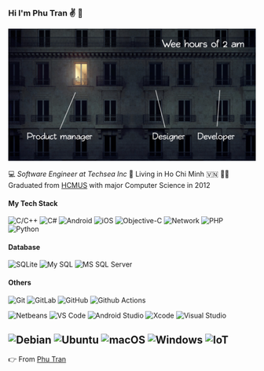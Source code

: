 ### Hi I'm Phu Tran :v: :dragon:

![Phu Tran](https://github.com/phutran-se/phutran-se/blob/main/cover.jpg "Phu Tran")

:computer: _Software Engineer at Techsea Inc_ 
:seedling: Living in Ho Chi Minh :vietnam:
:man_student: Graduated from [HCMUS](https://www.hcmus.edu.vn) with major Computer Science in 2012
#### My Tech Stack

![C/C++](http://img.shields.io/badge/-C%2FC%2B%2B-blue?style=flat-square&logo=cplusplus&logoColor=ffffff)
![C#](http://img.shields.io/badge/-CSharp-6DB33F?style=flat-square&logo=spring&logoColor=ffffff)
![Android](http://img.shields.io/badge/-Android-3DDC84?style=flat-square&logo=android&logoColor=ffffff)
![iOS](http://img.shields.io/badge/-iOS-1565c0?style=flat-square&logo=ios)
![Objective-C](https://img.shields.io/badge/-Objective%20C-black?style=flat-square&logo=objective-c)
![Network](http://img.shields.io/badge/-Network-0075A8?style=flat-square&logo=network&logoColor=ffffff)
![PHP](http://img.shields.io/badge/-PHP-269539?style=flat-square&logo=php&logoColor=ffffff)
![Python](http://img.shields.io/badge/-Python-2088FF?style=flat-square&logo=python&logoColor=ffffff)


#### Database
![SQLite](https://img.shields.io/badge/-SQLite-336791?style=flat-square&logo=sqlite)
![My SQL](http://img.shields.io/badge/-Oracle-DD0031?style=flat-square&logo=mysql)
![MS SQL Server](http://img.shields.io/badge/-MS%20SQL%20Server-2088FF?style=flat-square&logo=microsoft-sql-server&logoColor=ffffff)

#### Others
![Git](https://img.shields.io/badge/-Git-%23F05032?style=flat-square&logo=git&logoColor=%23ffffff)
![GitLab](https://img.shields.io/badge/-GitLab-FCA121?style=flat-square&logo=gitlab)
![GitHub](https://img.shields.io/badge/-GitHub-181717?style=flat-square&logo=github)
![Github Actions](http://img.shields.io/badge/-Github%20Actions-2088FF?style=flat-square&logo=github-actions&logoColor=ffffff)

![Netbeans](http://img.shields.io/badge/-Netbeans-000000?style=flat-square&logo=intellij-idea&logoColor=ffffff)
![VS Code](http://img.shields.io/badge/-VS%20Code-007ACC?style=flat-square&logo=visual-studio-code&logoColor=ffffff)
![Android Studio](http://img.shields.io/badge/-Android%20Studio-3DDC84?style=flat-square&logo=android-studio&logoColor=ffffff)
![Xcode](http://img.shields.io/badge/-Xcode-3DDC84?style=flat-square&logo=xcode&logoColor=ffffff)
![Visual Studio](http://img.shields.io/badge/-Android%20Studio-3DDC84?style=flat-square&logo=visual-studio&logoColor=ffffff)

![Debian](http://img.shields.io/badge/-Debian-3DDC84?style=flat-square&logo=debian&logoColor=ffffff)
![Ubuntu](http://img.shields.io/badge/-Ubuntu-A81D33?style=flat-square&logo=ubuntu&logoColor=ffffff)
![macOS](http://img.shields.io/badge/-macOS-181717?style=flat-square&logo=apple&logoColor=ffffff)
![Windows](http://img.shields.io/badge/-Windows-0078D6?style=flat-square&logo=windows&logoColor=ffffff)
![IoT](http://img.shields.io/badge/-IoT-6DB33F?style=flat-square&logo=iot&logoColor=ffffff)
---
:point_right: From [Phu Tran](https://github.com/phutran-se)
